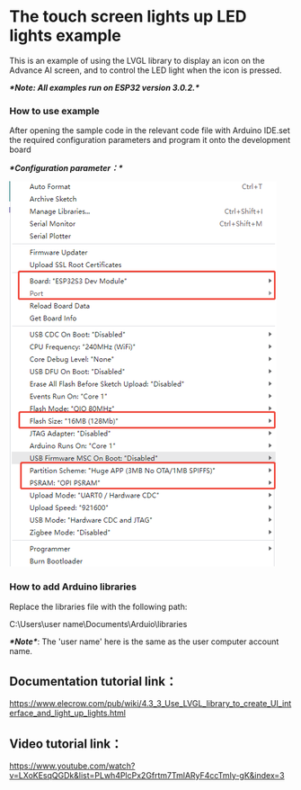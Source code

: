 # **The touch screen lights up LED lights example**

This is an example of using the LVGL library to display an icon on the Advance AI screen, and to control the LED light when the icon is pressed.

***\*Note: All examples run on ESP32 version 3.0.2.\****

 

### **How to use example**

After opening the sample code in the relevant code file with Arduino IDE.set the required configuration parameters and program it onto the development board

***\*Configuration parameter：\****



![3-1](./3-1.png)



### **How to add Arduino libraries**

Replace the libraries file with the following path:

C:\Users\user name\Documents\Arduio\libraries

 

***\*Note\****: The 'user name' here is the same as the user computer account name.

 

## **Documentation tutorial link**：

https://www.elecrow.com/pub/wiki/4.3_3_Use_LVGL_library_to_create_UI_interface_and_light_up_lights.html

 

## **Video** **tutorial link**：

https://www.youtube.com/watch?v=LXoKEsqQGDk&list=PLwh4PlcPx2Gfrtm7TmlARyF4ccTmIy-gK&index=3



